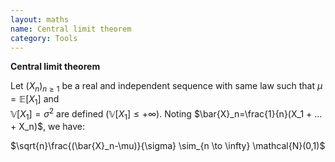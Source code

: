 ```yaml
---
layout: maths
name: Central limit theorem
category: Tools
---
```


**Central limit theorem**

Let $(X_n)_{n \ge 1}$ be a real and independent sequence with same law
such that $\mu = \mathbb{E}[X_1]$ and\
$\mathbb{V}[X_1]=\sigma^2$ are defined ($\mathbb{V}[X_1] \leq +\infty$).
Noting $\bar{X}_n=\frac{1}{n}(X_1 + ... + X_n)$, we have:

$\sqrt{n}\frac{(\bar{X}_n-\mu)}{\sigma} \sim_{n \to \infty} \mathcal{N}(0,1)$
